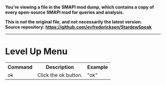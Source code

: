 **You're viewing a file in the SMAPI mod dump, which contains a copy of every open-source SMAPI mod
for queries and analysis.**

**This is _not_ the original file, and not necessarily the latest version.**  
**Source repository: https://github.com/evfredericksen/StardewSpeak**

----

# Level Up Menu

<table>
    <tr>
        <th>Command</th>
        <th>Description</th>
        <th>Example</th>
    </tr>
    <tr>
        <td>ok</td>
        <td>Click the ok button.</td>
        <td>"ok"</td>
    </tr>
</table>